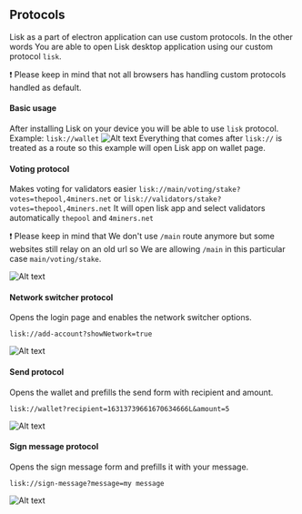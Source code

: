 ## Protocols

Lisk as a part of electron application can use custom protocols.
In the other words You are able to open Lisk desktop application using our custom protocol `lisk`.

:exclamation: Please keep in mind that not all browsers has handling custom protocols handled as default.

#### Basic usage
After installing Lisk on your device you will be able to use `lisk` protocol.
Example: `lisk://wallet`
![Alt text](./assets/lisk_wallet.png?raw=true "Lisk protocol basic")
Everything that comes after `lisk://` is treated as a route so this example will open Lisk app on wallet page.

#### Voting protocol
Makes voting for validators easier 
`lisk://main/voting/stake?votes=thepool,4miners.net` or `lisk://validators/stake?votes=thepool,4miners.net`
It will open lisk app and select validators automatically `thepool` and `4miners.net`

:exclamation: Please keep in mind that We don't use `/main` route anymore but some websites still relay on an old url so We are allowing `/main` in this particular case `main/voting/stake`.

![Alt text](./assets/voting_protocol.png?raw=true "Lisk voting protocol")

#### Network switcher protocol
Opens the login page and enables the network switcher options.

`lisk://add-account?showNetwork=true`

![Alt text](./assets/network_switcher.png?raw=true "Lisk voting protocol")

#### Send protocol
Opens the wallet and prefills the send form with recipient and amount.

`lisk://wallet?recipient=16313739661670634666L&amount=5`

![Alt text](./assets/send.png?raw=true "Lisk voting protocol")

#### Sign message protocol
Opens the sign message form and prefills it with your message.

`lisk://sign-message?message=my message`

![Alt text](./assets/sign_message.png?raw=true "Lisk voting protocol")

